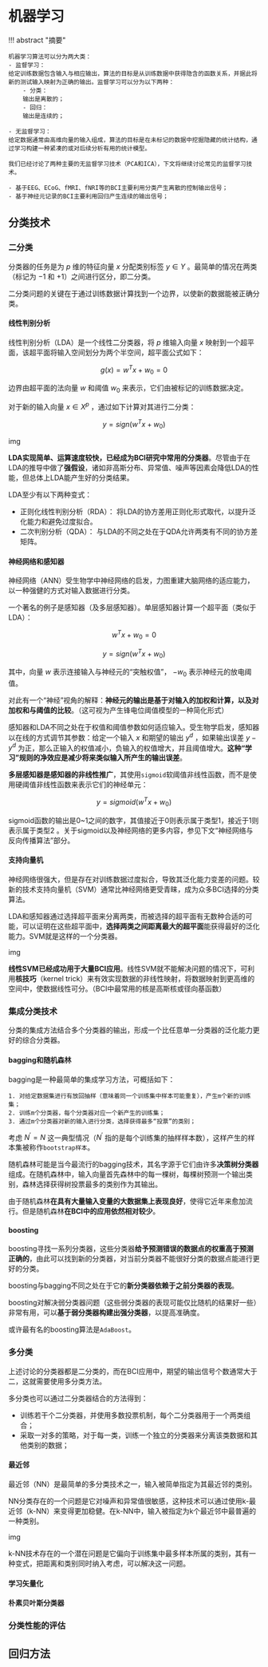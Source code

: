 # 机器学习

!!! abstract "摘要"

    机器学习算法可以分为两大类：
    - 监督学习：
    给定训练数据包含输入与相应输出，算法的目标是从训练数据中获得隐含的函数关系，并据此将新的测试输入映射为正确的输出。监督学习可以分为以下两种：
        - 分类：
        输出是离散的；
        - 回归：
        输出是连续的；

    - 无监督学习：
    给定数据通常由高维向量的输入组成，算法的目标是在未标记的数据中挖掘隐藏的统计结构，通过学习构建一种紧凑的或对后续分析有用的统计模型。

    我们已经讨论了两种主要的无监督学习技术（PCA和ICA），下文将继续讨论常见的监督学习技术。

    - 基于EEG、ECoG、fMRI、fNRI等的BCI主要利用分类产生离散的控制输出信号；
    - 基于神经元记录的BCI主要利用回归产生连续的输出信号；

## 分类技术

### 二分类

分类器的任务是为 $p$ 维的特征向量 $x$ 分配类别标签 $y\in Y$ 。最简单的情况在两类（标记为 $-1$ 和 $+1$）之间进行区分，即二分类。

二分类问题的关键在于通过训练数据计算找到一个边界，以使新的数据能被正确分类。

#### 线性判别分析

线性判别分析（LDA）是一个线性二分类器，将 $p$ 维输入向量 $x$ 映射到一个超平面，该超平面将输入空间划分为两个半空间，超平面公式如下：

$$
g(x) = w^T x + w_0 = 0
$$

边界由超平面的法向量 $w$ 和阈值 $w_0$ 来表示，它们由被标记的训练数据决定。

对于新的输入向量 $x\in X^p$ ，通过如下计算对其进行二分类：

$$
y = sign(w^T x + w_0)
$$

img

**LDA实现简单、运算速度较快，已经成为BCI研究中常用的分类器**。尽管由于在LDA的推导中做了**强假设**，诸如非高斯分布、异常值、噪声等因素会降低LDA的性能，但总体上LDA能产生好的分类结果。

LDA至少有以下两种变式：
- 正则化线性判别分析（RDA）：
将LDA的协方差用正则化形式取代，以提升泛化能力和避免过度拟合。
- 二次判别分析（QDA）：
与LDA的不同之处在于QDA允许两类有不同的协方差矩阵。

#### 神经网络和感知器

神经网络（ANN）受生物学中神经网络的启发，力图重建大脑网络的适应能力，以一种强健的方式对输入数据进行分类。

一个著名的例子是感知器（及多层感知器）。单层感知器计算一个超平面（类似于LDA）：

$$
w^T x + w_0 = 0
$$

$$
y = sign(w^T x + w_0)
$$

其中，向量 $w$ 表示连接输入与神经元的“突触权值”， $-w_0$ 表示神经元的放电阈值。

对此有一个“神经”视角的解释：**神经元的输出是基于对输入的加权和计算，以及对加权和与阈值的比较**。（这可视为产生锋电位阈值模型的一种简化形式）

感知器和LDA不同之处在于权值和阈值参数如何适应输入。受生物学启发，感知器以在线的方式调节其参数：给定一个输入 $x$ 和期望的输出 $y^d$ ，如果输出误差 $y-y^d$ 为正，那么正输入的权值减小，负输入的权值增大，并且阈值增大。**这种“学习”规则的净效应是减少将来类似输入所产生的输出误差**。

**多层感知器是感知器的非线性推广**，其使用`sigmoid`软阈值非线性函数，而不是使用硬阈值非线性函数来表示它们的神经单元：

$$
y = sigmoid(w^T x + w_0)
$$

sigmoid函数的输出是0~1之间的数字，其值接近于0则表示属于类型1，接近于1则表示属于类型2 。关于sigmoid以及神经网络的更多内容，参见下文“神经网络与反向传播算法”部分。

#### 支持向量机

神经网络很强大，但是存在对训练数据过度拟合，导致其泛化能力变差的问题。较新的技术支持向量机（SVM）通常比神经网络更受青睐，成为众多BCI选择的分类算法。

LDA和感知器通过选择超平面来分离两类，而被选择的超平面有无数种合适的可能，可以证明在这些超平面中，**选择两类之间距离最大的超平面**能获得最好的泛化能力。SVM就是这样的一个分类器。

img

**线性SVM已经成功用于大量BCI应用**。线性SVM就不能解决问题的情况下，可利用**核技巧**（kernel trick）来有效实现数据的非线性映射，将数据映射到更高维的空间中，使数据线性可分。（BCI中最常用的核是高斯核或径向基函数）

### 集成分类技术

分类的集成方法结合多个分类器的输出，形成一个比任意单一分类器的泛化能力更好的综合分类器。

#### bagging和随机森林

bagging是一种最简单的集成学习方法，可概括如下：

```
1. 对给定数据集进行有放回抽样（意味着同一个训练集中样本可能重复），产生m个新的训练集；
2. 训练m个分类器，每个分类器对应一个新产生的训练集；
3. 通过m个分类器对新的输入进行分类，选择获得最多“投票”的类别；
```

考虑 $N^{'} = N$ 这一典型情况（$N^{'}$ 指的是每个训练集的抽样样本数），这样产生的样本集被称作`bootstrap样本`。

随机森林可能是当今最流行的bagging技术，其名字源于它们由许多**决策树分类器**组成。在随机森林中，输入向量首先森林中的每一棵树，每棵树预测一个输出类别，森林选择获得树投票最多的类别作为其输出。

由于随机森林**在具有大量输入变量的大数据集上表现良好**，使得它近年来愈加流行。但是随机森林**在BCI中的应用依然相对较少**。

#### boosting

boosting寻找一系列分类器，这些分类器**给予预测错误的数据点的权重高于预测正确的**，由此可以找到新的分类器，对当前分类器不能很好分类的数据点能进行更好的分类。

boosting与bagging不同之处在于它的**新分类器依赖于之前分类器的表现**。

boosting对解决弱分类器问题（这些弱分类器的表现可能仅比随机的结果好一些）非常有用，可以**基于弱分类器构建出强分类器**，以提高准确度。

或许最有名的boosting算法是`AdaBoost`。

### 多分类

上述讨论的分类器都是二分类的，而在BCI应用中，期望的输出信号个数通常大于二，这就需要使用多分类方法。

多分类也可以通过二分类器结合的方法得到：
- 训练若干个二分类器，并使用多数投票机制，每个二分类器用于一个两类组合；
- 采取一对多的策略，对于每一类，训练一个独立的分类器来分离该类数据和其他类别的数据；

#### 最近邻

最近邻（NN）是最简单的多分类技术之一，输入被简单指定为其最近邻的类别。

NN分类存在的一个问题是它对噪声和异常值很敏感，这种技术可以通过使用k-最近邻（k-NN）来变得更加稳健。在k-NN中，输入被指定为k个最近邻中最普遍的一种类别。

img

k-NN技术存在的一个潜在问题是它偏向于训练集中最多样本所属的类别，其有一种变式，把距离和类别同时纳入考虑，可以解决这一问题。

#### 学习矢量化



#### 朴素贝叶斯分类器

### 分类性能的评估

## 回归方法